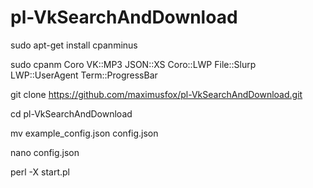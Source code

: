 # pl-VkSearchAndDownload

  sudo apt-get install cpanminus

  sudo cpanm Coro VK::MP3 JSON::XS Coro::LWP File::Slurp LWP::UserAgent Term::ProgressBar

  git clone https://github.com/maximusfox/pl-VkSearchAndDownload.git
  
  cd pl-VkSearchAndDownload

  mv example_config.json config.json

  nano config.json

  perl -X start.pl

